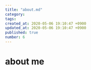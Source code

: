 ```yaml
---
title: "about.md"
category: 
tags: 
created_at: 2020-05-06 19:10:47 +0900
updated_at: 2020-05-06 19:10:47 +0900
published: true
number: 6
---
```


# about me
